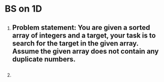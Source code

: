 # BS on 1D

1. ## Problem statement: You are given a sorted array of integers and a target, your task is to search for the target in the given array. Assume the given array does not contain any duplicate numbers.

2. ## 
